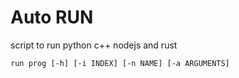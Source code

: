 # Auto RUN
script to run python c++ nodejs and rust
```shell
run prog [-h] [-i INDEX] [-n NAME] [-a ARGUMENTS] 
```